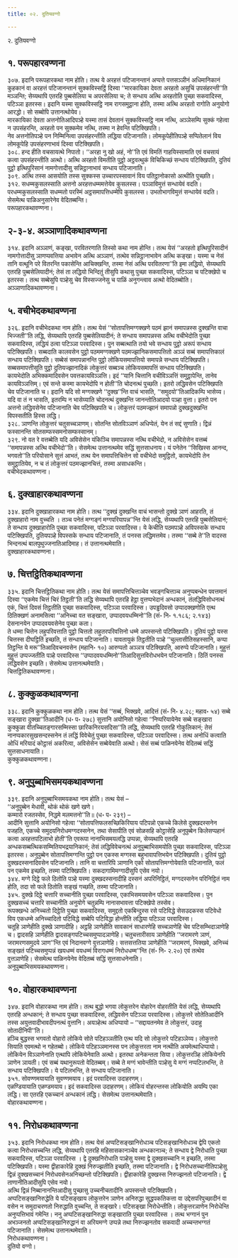 ```yaml
---
title: ०२. दुतियवग्गो

---
```

२. दुतियवग्गो  


## १. परूपहारवण्णना

३०७. इदानि परूपहारकथा नाम होति। तत्थ ये अरहत्तं पटिजानन्तानं अप्पत्ते पत्तसञ्ञीनं अधिमानिकानं कुहकानं वा अरहत्तं पटिजानन्तानं सुक्कविस्सट्ठिं दिस्वा ‘‘मारकायिका देवता अरहतो असुचिं उपसंहरन्ती’’ति मञ्ञन्ति; सेय्यथापि एतरहि पुब्बसेलिया च अपरसेलिया च; ते सन्धाय अत्थि अरहतोति पुच्छा सकवादिस्स, पटिञ्ञा इतरस्स। इदानि यस्मा सुक्कविस्सट्ठि नाम रागसमुट्ठाना होति, तस्मा अत्थि अरहतो रागोति अनुयोगो आरद्धो। सो सब्बोपि उत्तानत्थोयेव।  
मारकायिका देवता अत्तनोतिआदिपञ्हे यस्मा तासं देवतानं सुक्कविस्सट्ठि नाम नत्थि, अञ्ञेसम्पि सुक्कं गहेत्वा न उपसंहरन्ति, अरहतो पन सुक्कमेव नत्थि, तस्मा न हेवन्ति पटिक्खिपति।  
नेव अत्तनोतिपञ्हे पन निम्मिनित्वा उपसंहरन्तीति लद्धिया पटिजानाति। लोमकूपेहीतिपञ्हे सप्पितेलानं विय लोमकूपेहि उपसंहरणाभावं दिस्वा पटिक्खिपति।  
३०८. हन्द हीति वचसायत्थे निपातो। ‘‘अरहा नु खो अहं, नो’’ति एवं विमतिं गाहयिस्सामाति एवं वचसायं कत्वा उपसंहरन्तीति अत्थो। अत्थि अरहतो विमतीति पुट्ठो अट्ठवत्थुकं विचिकिच्छं सन्धाय पटिक्खिपति, दुतियं पुट्ठो इत्थिपुरिसानं नामगोत्तादीसु सन्निट्ठानाभावं सन्धाय पटिजानाति।  
३०९. अत्थि तस्स आसयोति तस्स सुक्कस्स उच्चारपस्सावानं विय पतिट्ठानोकासो अत्थीति पुच्छति।  
३१२. सधम्मकुसलस्साति अत्तनो अरहत्तधम्ममत्तेयेव कुसलस्स। पञ्ञाविमुत्तं सन्धायेवं वदति। परधम्मकुसलस्साति सधम्मतो परस्मिं अट्ठसमापत्तिधम्मेपि कुसलस्स। उभतोभागविमुत्तं सन्धायेवं वदति। सेसमेत्थ पाळिअनुसारेनेव वेदितब्बन्ति।  
परूपहारकथावण्णना।  


## २-३-४. अञ्ञाणादिकथावण्णना

३१४. इदानि अञ्ञाणं, कङ्खा, परवितरणाति तिस्सो कथा नाम होन्ति। तत्थ येसं ‘‘अरहतो इत्थिपुरिसादीनं नामगोत्तादीसु ञाणप्पवत्तिया अभावेन अत्थि अञ्ञाणं, तत्थेव सन्निट्ठानाभावेन अत्थि कङ्खा। यस्मा च नेसं तानि वत्थूनि परे वितरन्ति पकासेन्ति आचिक्खन्ति, तस्मा नेसं अत्थि परवितरणा’’ति इमा लद्धियो, सेय्यथापि एतरहि पुब्बसेलियादीनं; तेसं ता लद्धियो भिन्दितुं तीसुपि कथासु पुच्छा सकवादिस्स, पटिञ्ञा च पटिक्खेपो च इतरस्स। तत्थ सब्बेसुपि पञ्हेसु चेव विस्सज्जनेसु च पाळिं अनुगन्त्वाव अत्थो वेदितब्बोति।  
अञ्ञाणादिकथावण्णना।  


## ५. वचीभेदकथावण्णना

३२६. इदानि वचीभेदकथा नाम होति। तत्थ येसं ‘‘सोतापत्तिमग्गक्खणे पठमं झानं समापन्नस्स दुक्खन्ति वाचा भिज्जती’’ति लद्धि, सेय्यथापि एतरहि पुब्बसेलियादीनं; ते सन्धाय समापन्नस्स अत्थि वचीभेदोति पुच्छा सकवादिस्स, लद्धियं ठत्वा पटिञ्ञा परवादिस्स। पुन सब्बत्थाति तयो भवे सन्धाय पुट्ठो अरूपं सन्धाय पटिक्खिपति। सब्बदाति कालवसेन पुट्ठो पठममग्गक्खणे पठमज्झानिकसमापत्तितो अञ्ञं सब्बं समापत्तिकालं सन्धाय पटिक्खिपति। सब्बेसं समापन्नानन्ति पुट्ठो लोकियसमापत्तियो समापन्ने सन्धाय पटिक्खिपति। सब्बसमापत्तीसूति पुट्ठो दुतियज्झानादिकं लोकुत्तरं सब्बञ्च लोकियसमापत्तिं सन्धाय पटिक्खिपति।  
कायभेदोति अभिक्कमादिवसेन पवत्तकायविञ्ञत्ति। इदं ‘‘यानि चित्तानि वचीविञ्ञत्तिं समुट्ठापेन्ति, तानेव कायविञ्ञत्तिम्। एवं सन्ते कस्मा कायभेदोपि न होती’’ति चोदनत्थं पुच्छति। इतरो लद्धिवसेन पटिक्खिपति चेव पटिजानाति च। इदानि यदि सो मग्गक्खणे ‘‘दुक्ख’’न्ति वाचं भासति, ‘‘समुदयो’’तिआदिकम्पि भासेय्य। यदि वा तं न भासति, इतरम्पि न भासेय्याति चोदनत्थं दुक्खन्ति जानन्तोतिआदयो पञ्हा वुत्ता। इतरो पन अत्तनो लद्धिवसेनेव पटिजानाति चेव पटिक्खिपति च। लोकुत्तरं पठमज्झानं समापन्नो दुक्खदुक्खन्ति विपस्सतीति हिस्स लद्धि।  
३२८. ञाणन्ति लोकुत्तरं चतुसच्चञाणम्। सोतन्ति सोतविञ्ञाणं अधिप्पेतं, येन तं सद्दं सुणाति। द्विन्नं फस्सानन्ति सोतसम्फस्समनोसम्फस्सानम्।  
३२९. नो वत रे वत्तब्बेति यदि अविसेसेन यंकिञ्चि समापन्नस्स नत्थि वचीभेदो, न अविसेसेन वत्तब्बं ‘‘समापन्नस्स अत्थि वचीभेदो’’ति। सेसमेत्थ उत्तानत्थमेव सद्धिं सुत्तसाधनाय। यं पनेतेन ‘‘सिखिस्स आनन्द, भगवतो’’ति परियोसाने सुत्तं आभतं, तत्थ येन समापत्तिचित्तेन सो वचीभेदो समुट्ठितो, कायभेदोपि तेन समुट्ठातियेव, न च तं लोकुत्तरं पठमज्झानचित्तं, तस्मा असाधकन्ति।  
वचीभेदकथावण्णना।  


## ६. दुक्खाहारकथावण्णना

३३४. इदानि दुक्खाहारकथा नाम होति। तत्थ ‘‘दुक्खं दुक्खन्ति वाचं भासन्तो दुक्खे ञाणं आहरति, तं दुक्खाहारो नाम वुच्चति । तञ्च पनेतं मग्गङ्गं मग्गपरियापन्न’’न्ति येसं लद्धि, सेय्यथापि एतरहि पुब्बसेलियानं; ते सन्धाय दुक्खाहारोति पुच्छा सकवादिस्स, पटिञ्ञा परवादिस्स। ये केचीति पठमपञ्हे अविपस्सके सन्धाय पटिक्खिपति, दुतियपञ्हे विपस्सके सन्धाय पटिजानाति, तं पनस्स लद्धिमत्तमेव। तस्मा ‘‘सब्बे ते’’ति वादस्स भिन्दनत्थं बालपुथुज्जनातिआदिमाह। तं उत्तानत्थमेवाति।  
दुक्खाहारकथावण्णना।  


## ७. चित्तट्ठितिकथावण्णना

३३५. इदानि चित्तट्ठितिकथा नाम होति। तत्थ येसं समापत्तिचित्तञ्चेव भवङ्गचित्तञ्च अनुप्पबन्धेन पवत्तमानं दिस्वा ‘‘एकमेव चित्तं चिरं तिट्ठती’’ति लद्धि सेय्यथापि एतरहि हेट्ठा वुत्तप्पभेदानं अन्धकानं, तंलद्धिविसोधनत्थं एकं, चित्तं दिवसं तिट्ठतीति पुच्छा सकवादिस्स, पटिञ्ञा परवादिस्स। उपड्ढदिवसो उप्पादक्खणोति एत्थ ठितिक्खणं अनामसित्वा ‘‘अनिच्चा वत सङ्खारा, उप्पादवयधम्मिनो’’ति (सं॰ नि॰ १.१८६; २.१४३) देसनानयेन उप्पादवयवसेनेव पुच्छा कता।  
ते धम्मा चित्तेन लहुपरिवत्ताति पुट्ठो चित्ततो लहुतरपरिवत्तिनो धम्मे अपस्सन्तो पटिक्खिपति। दुतियं पुट्ठो यस्स चित्तस्स दीघट्ठितिं इच्छति, तं सन्धाय पटिजानाति। यावतायुकं तिट्ठतीति पञ्हे ‘‘चुल्लासीतिसहस्सानि, कप्पा तिट्ठन्ति ये मरू’’तिआदिवचनवसेन (महानि॰ १०) आरुप्पतो अञ्ञत्र पटिक्खिपति, आरुप्पे पटिजानाति। मुहुत्तं मुहुत्तं उप्पज्जतीति पञ्हे परवादिस्स ‘‘उप्पादवयधम्मिनो’’तिआदिसुत्तविरोधभयेन पटिजानाति। ठितिं पनस्स लद्धिवसेन इच्छति। सेसमेत्थ उत्तानत्थमेवाति।  
चित्तट्ठितिकथावण्णना।  


## ८. कुक्कुळकथावण्णना

३३८. इदानि कुक्कुळकथा नाम होति। तत्थ येसं ‘‘सब्बं, भिक्खवे, आदित्तं (सं॰ नि॰ ४.२८; महाव॰ ५४) सब्बे सङ्खारा दुक्खा’’तिआदीनि (ध॰ प॰ २७८) सुत्तानि अयोनिसो गहेत्वा ‘‘निप्परियायेनेव सब्बे सङ्खारा कुक्कुळा वीतच्चितङ्गारसम्मिस्सा छारिकनिरयसदिसा’’ति लद्धि, सेय्यथापि एतरहि गोकुलिकानं; तेसं नानप्पकारसुखसन्दस्सनेन तं लद्धिं विवेचेतुं पुच्छा सकवादिस्स, पटिञ्ञा परवादिस्स। तत्थ अनोधिं कत्वाति ओधिं मरियादं कोट्ठासं अकरित्वा, अविसेसेन सब्बेयेवाति अत्थो। सेसं सब्बं पाळिनयेनेव वेदितब्बं सद्धिं सुत्तसाधनायाति।  
कुक्कुळकथावण्णना।  


## ९. अनुपुब्बाभिसमयकथावण्णना

३३९. इदानि अनुपुब्बाभिसमयकथा नाम होति। तत्थ येसं –  
‘‘अनुपुब्बेन मेधावी, थोकं थोकं खणे खणे।  
कम्मारो रजतस्सेव, निद्धमे मलमत्तनो’’ति॥ (ध॰ प॰ २३९) –  
आदीनि सुत्तानि अयोनिसो गहेत्वा ‘‘सोतापत्तिफलसच्छिकिरियाय पटिपन्नो एकच्चे किलेसे दुक्खदस्सनेन पजहति, एकच्चे समुदयनिरोधमग्गदस्सनेन, तथा सेसापीति एवं सोळसहि कोट्ठासेहि अनुपुब्बेन किलेसप्पहानं कत्वा अरहत्तपटिलाभो होती’’ति एवरूपा नानाभिसमयलद्धि उप्पन्ना, सेय्यथापि एतरहि अन्धकसब्बत्थिकसम्मितियभद्रयानिकानं; तेसं लद्धिविवेचनत्थं अनुपुब्बाभिसमयोति पुच्छा सकवादिस्स, पटिञ्ञा इतरस्स। अनुपुब्बेन सोतापत्तिमग्गन्ति पुट्ठो पन एकस्स मग्गस्स बहुभावापत्तिभयेन पटिक्खिपति। दुतियं पुट्ठो दुक्खदस्सनादिवसेन पटिजानाति। तानि वा चत्तारिपि ञाणानि एको सोतापत्तिमग्गोयेवाति पटिजानाति, फलं पन एकमेव इच्छति, तस्मा पटिक्खिपति। सकदागामिमग्गादीसुपि एसेव नयो।  
३४४. मग्गे दिट्ठे फले ठितोति पञ्हे यस्मा दुक्खदस्सनादीहि दस्सनं अपरिनिट्ठितं, मग्गदस्सनेन परिनिट्ठितं नाम होति, तदा सो फले ठितोति सङ्खं गच्छति, तस्मा पटिजानाति।  
३४५. दुक्खे दिट्ठे चत्तारि सच्चानीति पुच्छा परवादिस्स, एकाभिसमयवसेन पटिञ्ञा सकवादिस्स। पुन दुक्खसच्चं चत्तारि सच्चानीति अनुयोगे चतुन्नम्पि नानासभावत्ता पटिक्खेपो तस्सेव।  
रूपक्खन्धे अनिच्चतो दिट्ठेति पुच्छा सकवादिस्स, समुद्दतो एकबिन्दुस्स रसे पटिविद्धे सेसउदकस्स पटिवेधो विय एकधम्मे अनिच्चादितो पटिविद्धे सब्बेपि पटिविद्धा होन्तीति लद्धिया पटिञ्ञा परवादिस्स।  
चतूहि ञाणेहीति दुक्खे ञाणादीहि। अट्ठहि ञाणेहीति सावकानं साधारणेहि सच्चञाणेहि चेव पटिसम्भिदाञाणेहि च। द्वादसहि ञाणेहीति द्वादसङ्गपटिच्चसमुप्पादञाणेहि। चतुचत्तारीसाय ञाणेहीति ‘‘जरामरणे ञाणं, जरामरणसमुदये ञाण’’न्ति एवं निदानवग्गे वुत्तञाणेहि। सत्तसत्ततिया ञाणेहीति ‘‘जरामरणं, भिक्खवे, अनिच्चं सङ्खतं पटिच्चसमुप्पन्नं खयधम्मं वयधम्मं विरागधम्मं निरोधधम्म’’न्ति (सं॰ नि॰ २.२०) एवं तत्थेव वुत्तञाणेहि। सेसमेत्थ पाळिनयेनेव वेदितब्बं सद्धिं सुत्तसाधनेनाति।  
अनुपुब्बाभिसमयकथावण्णना।  


## १०. वोहारकथावण्णना

३४७. इदानि वोहारकथा नाम होति। तत्थ बुद्धो भगवा लोकुत्तरेन वोहारेन वोहरतीति येसं लद्धि, सेय्यथापि एतरहि अन्धकानं; ते सन्धाय पुच्छा सकवादिस्स, लद्धिवसेन पटिञ्ञा परवादिस्स। लोकुत्तरे सोतेतिआदीनि तस्स अयुत्तवादीभावदीपनत्थं वुत्तानि। अयञ्हेत्थ अधिप्पायो – ‘‘सद्दायतनमेव ते लोकुत्तरं, उदाहु सोतादीनिपी’’ति।  
हञ्चि बुद्धस्स भगवतो वोहारो लोकिये सोते पटिहञ्ञतीति एत्थ यदि सो लोकुत्तरे पटिहञ्ञेय्य। लोकुत्तरो सियाति एवमत्थो न गहेतब्बो। लोकिये पटिहञ्ञमानस्स पन लोकुत्तरता नाम नत्थीति अयमेत्थाधिप्पायो। लोकियेन विञ्ञाणेनाति एत्थापि लोकियेनेवाति अत्थो। इतरथा अनेकन्तता सिया। लोकुत्तरञ्हि लोकियेनपि ञाणेन ञायती। एवं सब्बं यथानुरूपतो वेदितब्बम्। सब्बे ते मग्गं भावेन्तीति पञ्हेसु ये मग्गं नप्पटिलभन्ति, ते सन्धाय पटिक्खिपति। ये पटिलभन्ति, ते सन्धाय पटिजानाति।  
३५१. सोवण्णमयायाति सुवण्णमयाय। इदं परवादिस्स उदाहरणम्।  
एळण्डियायाति एळण्डमयाय। इदं सकवादिस्स उदाहरणम्। लोकियं वोहरन्तस्स लोकियोति अयम्पि एका लद्धि। सा एतरहि एकच्चानं अन्धकानं लद्धि। सेसमेत्थ उत्तानत्थमेवाति।  
वोहारकथावण्णना।  


## ११. निरोधकथावण्णना

३५३. इदानि निरोधकथा नाम होति। तत्थ येसं अप्पटिसङ्खानिरोधञ्च पटिसङ्खानिरोधञ्च द्वेपि एकतो कत्वा निरोधसच्चन्ति लद्धि, सेय्यथापि एतरहि महिसासकानञ्चेव अन्धकानञ्च; ते सन्धाय द्वे निरोधाति पुच्छा सकवादिस्स, पटिञ्ञा परवादिस्स । द्वे दुक्खनिरोधाति पञ्हेसु यस्मा द्वे दुक्खसच्चानि न इच्छति, तस्मा पटिक्खिपति। यस्मा द्वीहाकारेहि दुक्खं निरुज्झतीति इच्छति, तस्मा पटिजानाति। द्वे निरोधसच्चानीतिपञ्हेसु द्विन्नं दुक्खसच्चानं निरोधवसेनअनिच्छन्तो पटिक्खिपति। द्वीहाकारेहि दुक्खस्स निरुज्झनतो पटिजानाति। द्वे ताणानीतिआदीसुपि एसेव नयो।  
अत्थि द्विन्नं निब्बानानन्तिआदीसु पुच्छासु उच्चनीचतादीनि अपस्सन्तो पटिक्खिपति।  
अप्पटिसङ्खानिरुद्धेति ये पटिसङ्खाय लोकुत्तरेन ञाणेन अनिरुद्धा सुद्धपकतिकत्ता वा उद्देसपरिपुच्छादीनं वा वसेन न समुदाचरणतो निरुद्धाति वुच्चन्ति, ते सङ्खारे। पटिसङ्खा निरोधेन्तीति। लोकुत्तरञाणेन निरोधेन्ति अनुप्पत्तिभावं गमेन्ति। ननु अप्पटिसङ्खानिरुद्धा सङ्खाराति पुच्छा परवादिस्स । तत्थ भग्गानं पुन अभञ्जनतो अप्पटिसङ्खानिरुद्धानं वा अरियमग्गे उप्पन्ने तथा निरुज्झनतोव सकवादी अच्चन्तभग्गतं पटिजानाति। सेसमेत्थ उत्तानत्थमेवाति।  
निरोधकथावण्णना।  
दुतियो वग्गो।  